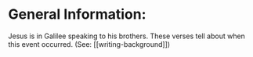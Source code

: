 # General Information:

Jesus is in Galilee speaking to his brothers. These verses tell about when this event occurred. (See: [[writing-background]])